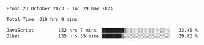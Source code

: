

<!--START_SECTION:waka-->

```txt
From: 23 October 2023 - To: 29 May 2024

Total Time: 319 hrs 9 mins

JavaScript         152 hrs 7 mins  ████████▒░░░░░░░░░░░░░░░░   33.45 %
Other              135 hrs 35 mins ███████▒░░░░░░░░░░░░░░░░░   29.82 %
```

<!--END_SECTION:waka-->
